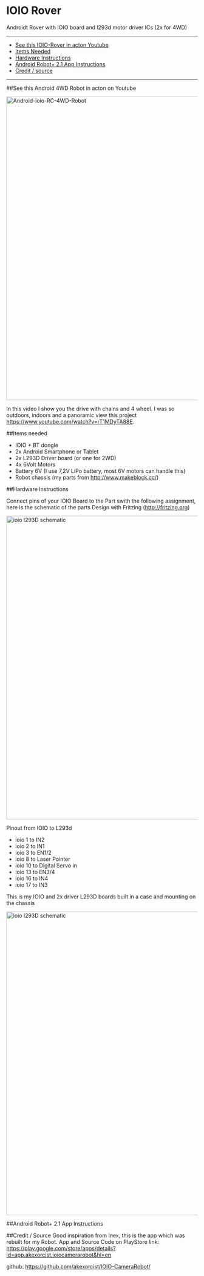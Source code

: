 # IOIO Rover
Androidt Rover with IOIO board and l293d motor driver ICs (2x for 4WD)


* * *
+ [See this IOIO-Rover in acton Youtube](#youtube)
+ [Items Needed](#itemsNeeded)
+ [Hardware Instructions](#instructionshard)
+ [Android Robot+ 2.1 App Instructions](#instructionsapp)
+ [Credit / source](#credit)

* * *

##<a name="youtube"></a>See this Android 4WD Robot in acton on Youtube

<p><img src="http://www.joeatx247.de/wp-content/uploads/2015/02/Bildschirmfoto-vom-2015-01-03-011545-1024x576.png" alt="Android-ioio-RC-4WD-Robot" width="800"></a></p>

In this video I show you the drive with chains and 4 wheel. I was so outdoors, indoors and a panoramic view this project https://www.youtube.com/watch?v=rT1MDyTA88E.


##<a name="itemsNeeded"></a>Items needed

+ IOIO + BT dongle
+ 2x Android Smartphone or Tablet
+ 2x L293D Driver board (or one for 2WD)
+ 4x 6Volt Motors
+ Battery 6V (I use 7,2V LiPo battery, most 6V motors can handle this)
+ Robot chassis  (my parts from http://www.makeblock.cc/)

##<a name="instructionshard"></a>Hardware Instructions

Connect pins of your IOIO Board to the Part swith the following assignment, here is the schematic of the parts Design with Fritzing (http://fritzing.org)


<p><a href="http://www.joeatx247.de/wp-content/uploads/2015/02/IOIO-4WD-Robot-shematic-v1.png"><img src="http://www.joeatx247.de/wp-content/uploads/2015/02/IOIO-4WD-Robot-shematic-v1.png" alt="ioio l293D schematic" width="800"></a></p>

Pinout from IOIO to L293d

+ ioio 1 to IN2 
+ ioio 2 to IN1
+ ioio 3 to EN1/2
+ ioio 8 to Laser Pointer
+ ioio 10 to Digital Servo in
+ ioio 13 to EN3/4
+ ioio 16 to IN4
+ ioio 17 to IN3


This is my IOIO and 2x driver L293D boards built in a case and mounting on the chassis 
<p><a href="http://www.joeatx247.de/wp-content/uploads/2015/02/IOIO-4WD-Robot-shematic-v1.png"><img src="http://www.joeatx247.de/wp-content/uploads/2015/02/IMG_1276-1024x768.jpg" alt="ioio l293D schematic" width="800"></a></p>


##<a name="instructionsapp"></a>Android Robot+ 2.1 App Instructions

##<a name="credit"></a>Credit / Source
Good inspiration from Inex, this is the app which was rebuilt for my Robot.
App and Source Code on PlayStore link: https://play.google.com/store/apps/details?id=app.akexorcist.ioiocamerarobot&hl=en

github:  https://github.com/akexorcist/IOIO-CameraRobot/


